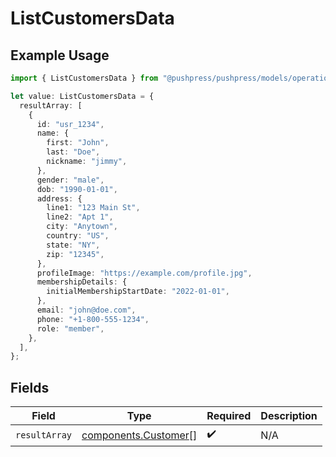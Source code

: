# ListCustomersData

## Example Usage

```typescript
import { ListCustomersData } from "@pushpress/pushpress/models/operations";

let value: ListCustomersData = {
  resultArray: [
    {
      id: "usr_1234",
      name: {
        first: "John",
        last: "Doe",
        nickname: "jimmy",
      },
      gender: "male",
      dob: "1990-01-01",
      address: {
        line1: "123 Main St",
        line2: "Apt 1",
        city: "Anytown",
        country: "US",
        state: "NY",
        zip: "12345",
      },
      profileImage: "https://example.com/profile.jpg",
      membershipDetails: {
        initialMembershipStartDate: "2022-01-01",
      },
      email: "john@doe.com",
      phone: "+1-800-555-1234",
      role: "member",
    },
  ],
};
```

## Fields

| Field                                                        | Type                                                         | Required                                                     | Description                                                  |
| ------------------------------------------------------------ | ------------------------------------------------------------ | ------------------------------------------------------------ | ------------------------------------------------------------ |
| `resultArray`                                                | [components.Customer](../../models/components/customer.md)[] | :heavy_check_mark:                                           | N/A                                                          |